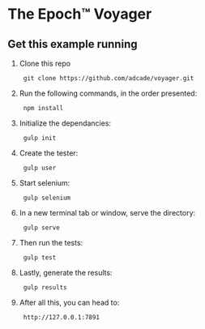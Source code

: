 The Epoch™ Voyager
========

Get this example running
--------
1. Clone this repo
	
		git clone https://github.com/adcade/voyager.git
		
2. Run the following commands, in the order presented:

		npm install
		
3. Initialize the dependancies:

		gulp init

4. Create the tester:
		
		gulp user
		
5. Start selenium:

		gulp selenium
		
6. In a new terminal tab or window, serve the directory:

		gulp serve
		
7. Then run the tests:

		gulp test
		
8. Lastly, generate the results:

		gulp results
		
9. After all this, you can head to:

		http://127.0.0.1:7891